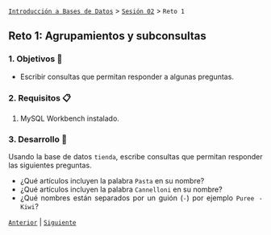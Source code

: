 [`Introducción a Bases de Datos`](../../Readme.md) > [`Sesión 02`](../Readme.md) > `Reto 1`
	
## Reto 1: Agrupamientos y subconsultas

<div style="text-align: justify;">

### 1. Objetivos :dart:

- Escribir consultas que permitan responder a algunas preguntas.

### 2. Requisitos :clipboard:

1. MySQL Workbench instalado.

### 3. Desarrollo :rocket:

Usando la base de datos `tienda`, escribe consultas que permitan responder las siguientes preguntas.

- ¿Qué artículos incluyen la palabra `Pasta` en su nombre?
- ¿Qué artículos incluyen la palabra `Cannelloni` en su nombre?
- ¿Qué nombres están separados por un guión (`-`) por ejemplo `Puree - Kiwi`?


[`Anterior`](../Ejemplo-01/Readme.md) | [`Siguiente`](../Readme.md#funciones-de-agrupamiento)   


</div>
